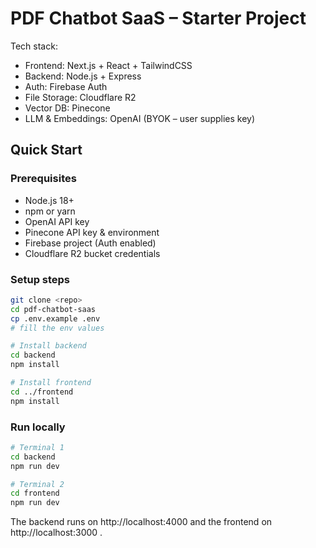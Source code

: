 
# PDF Chatbot SaaS – Starter Project

Tech stack:
* Frontend: Next.js + React + TailwindCSS
* Backend: Node.js + Express
* Auth: Firebase Auth
* File Storage: Cloudflare R2
* Vector DB: Pinecone
* LLM & Embeddings: OpenAI (BYOK – user supplies key)

## Quick Start

### Prerequisites
* Node.js 18+
* npm or yarn
* OpenAI API key
* Pinecone API key & environment
* Firebase project (Auth enabled)
* Cloudflare R2 bucket credentials

### Setup steps

```bash
git clone <repo>
cd pdf-chatbot-saas
cp .env.example .env
# fill the env values

# Install backend
cd backend
npm install

# Install frontend
cd ../frontend
npm install
```

### Run locally

```bash
# Terminal 1
cd backend
npm run dev

# Terminal 2
cd frontend
npm run dev
```

The backend runs on http://localhost:4000 and the frontend on http://localhost:3000 .
